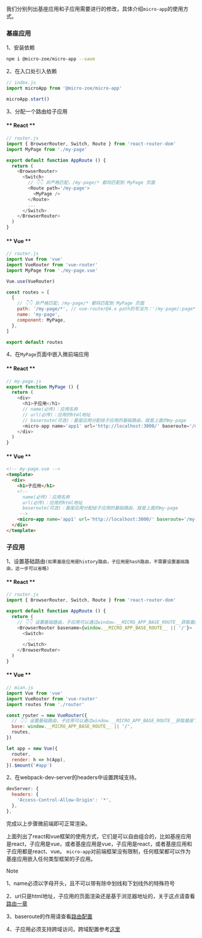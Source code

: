 我们分别列出基座应用和子应用需要进行的修改，具体介绍`micro-app`的使用方式。

### 基座应用

1、安装依赖
```bash
npm i @micro-zoe/micro-app --save
```

2、在入口处引入依赖
```js
// index.js
import microApp from '@micro-zoe/micro-app'

microApp.start()
```

3、分配一个路由给子应用
<!-- tabs:start -->

#### ** React **
```js
// router.js
import { BrowserRouter, Switch, Route } from 'react-router-dom'
import MyPage from './my-page'

export default function AppRoute () {
  return (
    <BrowserRouter>
      <Switch>
        // 👇👇 非严格匹配，/my-page/* 都将匹配到 MyPage 页面
        <Route path='/my-page'>
          <MyPage />
        </Route>
        ...
      </Switch>
    </BrowserRouter>
  )
}
```

#### ** Vue **

```js
// router.js
import Vue from 'vue'
import VueRouter from 'vue-router'
import MyPage from './my-page.vue'

Vue.use(VueRouter)

const routes = [
  {
    // 👇👇 非严格匹配，/my-page/* 都将匹配到 MyPage 页面
    path: '/my-page/*', // vue-router@4.x path的写法为：'/my-page/:page*'
    name: 'my-page',
    component: MyPage,
  },
]

export default routes
```
<!-- tabs:end -->

4、在`MyPage`页面中嵌入微前端应用
<!-- tabs:start -->

#### ** React **
```js
// my-page.js
export function MyPage () {
  return (
    <div>
      <h1>子应用</h1>
      // name(必传)：应用名称
      // url(必传)：应用的html地址
      // baseroute(可选)：基座应用分配给子应用的基础路由，就是上面的my-page
      <micro-app name='app1' url='http://localhost:3000/' baseroute='/my-page'></micro-app>
    </div>
  )
}
```

#### ** Vue **
```html
<!-- my-page.vue -->
<template>
  <div>
    <h1>子应用</h1>
    <!-- 
      name(必传)：应用名称
      url(必传)：应用的html地址
      baseroute(可选)：基座应用分配给子应用的基础路由，就是上面的my-page
     -->
    <micro-app name='app1' url='http://localhost:3000/' baseroute='/my-page'></micro-app>
  </div>
</template>
```
<!-- tabs:end -->

### 子应用

1、设置基础路由`(如果基座应用是history路由，子应用是hash路由，不需要设置基础路由，这一步可以省略)`

<!-- tabs:start -->

#### ** React **
```js
// router.js
import { BrowserRouter, Switch, Route } from 'react-router-dom'

export default function AppRoute () {
  return (
    // 👇👇 设置基础路由，子应用可以通过window.__MICRO_APP_BASE_ROUTE__获取基座下发的baseroute，如果没有设置baseroute属性，则此值默认为空字符串
    <BrowserRouter basename={window.__MICRO_APP_BASE_ROUTE__ || '/'}>
      <Switch>
        ...
      </Switch>
    </BrowserRouter>
  )
}
```

#### ** Vue **
```js
// mian.js
import Vue from 'vue'
import VueRouter from 'vue-router'
import routes from './router'

const router = new VueRouter({
  // 👇👇 设置基础路由，子应用可以通过window.__MICRO_APP_BASE_ROUTE__获取基座下发的baseroute，如果没有设置baseroute属性，则此值默认为空字符串
  base: window.__MICRO_APP_BASE_ROUTE__ || '/',
  routes,
})

let app = new Vue({
  router,
  render: h => h(App),
}).$mount('#app')
```
<!-- tabs:end -->


2、在webpack-dev-server的headers中设置跨域支持。
```js
devServer: {
  headers: {
    'Access-Control-Allow-Origin': '*',
  },
},
```

完成以上步骤微前端即可正常渲染。

上面列出了react和vue框架的使用方式，它们是可以自由组合的，比如基座应用是react，子应用是vue，或者基座应用是vue，子应用是react，或者基座应用和子应用都是react、vue。 `micro-app`对前端框架没有限制，任何框架都可以作为基座应用嵌入任何类型框架的子应用。


> [!NOTE]
> 1、name必须以字母开头，且不可以带有除中划线和下划线外的特殊符号
>
> 2、url只是html地址，子应用的页面渲染还是基于浏览器地址的，关于这点请查看[路由一章](/zh-cn/route)
>
> 3、baseroute的作用请查看[路由配置](/zh-cn/route?id=路由配置)
>
> 4、子应用必须支持跨域访问，跨域配置参考[这里](/zh-cn/questions?id=_2、子应用静态资源一定要支持跨域吗？)
